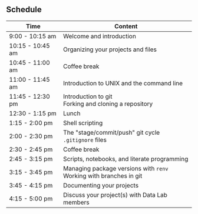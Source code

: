## Schedule

| Time | Content |
|------|---------|
| 9:00 - 10:15 am  | Welcome and introduction | 
| 10:15 - 10:45 am | Organizing your projects and files |
| 10:45 - 11:00 am | Coffee break | 
| 11:00 - 11:45 am | Introduction to UNIX and the command line |
| 11:45 - 12:30 pm | Introduction to git <br> Forking and cloning a repository |
| 12:30 - 1:15 pm  | Lunch |
| 1:15 - 2:00 pm   | Shell scripting |
| 2:00 - 2:30 pm   | The "stage/commit/push" git cycle <br> `.gitignore` files |
| 2:30 - 2:45 pm   | Coffee break |
| 2:45 - 3:15 pm   | Scripts, notebooks, and literate programming |
| 3:15 - 3:45 pm   | Managing package versions with `renv` <br> Working with branches in git |
| 3:45 - 4:15 pm   | Documenting your projects |
| 4:15 - 5:00 pm   | Discuss your project(s) with Data Lab members |